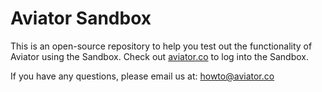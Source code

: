 # Aviator Sandbox
This is an open-source repository to help you test out the functionality of Aviator using the Sandbox. Check out [aviator.co](https://aviator.co) to log into the Sandbox.

If you have any questions, please email us at: howto@aviator.co
